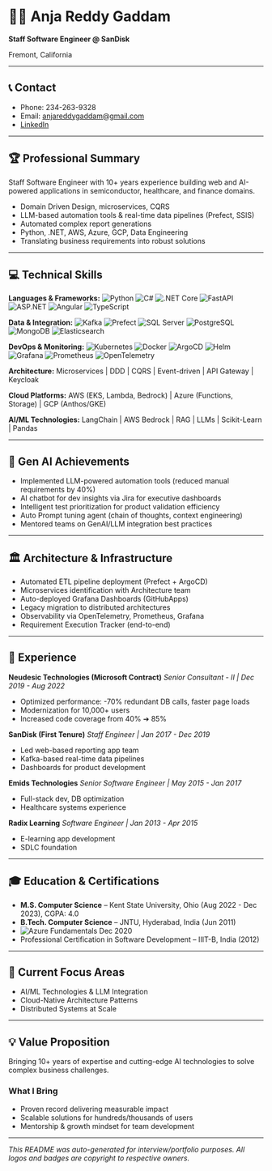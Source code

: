 # 🧑‍💻 Anja Reddy Gaddam

**Staff Software Engineer @ SanDisk**

Fremont, California

---

## 📞 Contact
- Phone: 234-263-9328
- Email: anjareddygaddam@gmail.com
- [LinkedIn](https://linkedin.com)

---

## 🏆 Professional Summary
Staff Software Engineer with 10+ years experience building web and AI-powered applications in semiconductor, healthcare, and finance domains.

- Domain Driven Design, microservices, CQRS
- LLM-based automation tools & real-time data pipelines (Prefect, SSIS)
- Automated complex report generations
- Python, .NET, AWS, Azure, GCP, Data Engineering
- Translating business requirements into robust solutions

---

## 💻 Technical Skills

**Languages & Frameworks:**
![Python](https://img.shields.io/badge/Python-3776AB?logo=python&logoColor=white) ![C#](https://img.shields.io/badge/C%23-239120?logo=c-sharp&logoColor=white) ![.NET Core](https://img.shields.io/badge/.NET-512BD4?logo=dotnet&logoColor=white) ![FastAPI](https://img.shields.io/badge/FastAPI-009688?logo=fastapi&logoColor=white) ![ASP.NET](https://img.shields.io/badge/ASP.NET-5C2D91?logo=dotnet&logoColor=white) ![Angular](https://img.shields.io/badge/Angular-DD0031?logo=angular&logoColor=white) ![TypeScript](https://img.shields.io/badge/TypeScript-3178C6?logo=typescript&logoColor=white)

**Data & Integration:**
![Kafka](https://img.shields.io/badge/Kafka-231F20?logo=apachekafka&logoColor=white) ![Prefect](https://img.shields.io/badge/Prefect-1A1A1A?logo=prefect&logoColor=white) ![SQL Server](https://img.shields.io/badge/SQL%20Server-CC2927?logo=microsoftsqlserver&logoColor=white) ![PostgreSQL](https://img.shields.io/badge/PostgreSQL-336791?logo=postgresql&logoColor=white) ![MongoDB](https://img.shields.io/badge/MongoDB-47A248?logo=mongodb&logoColor=white) ![Elasticsearch](https://img.shields.io/badge/Elasticsearch-005571?logo=elasticsearch&logoColor=white)

**DevOps & Monitoring:**
![Kubernetes](https://img.shields.io/badge/Kubernetes-326CE5?logo=kubernetes&logoColor=white) ![Docker](https://img.shields.io/badge/Docker-2496ED?logo=docker&logoColor=white) ![ArgoCD](https://img.shields.io/badge/ArgoCD-F25022?logo=argo&logoColor=white) ![Helm](https://img.shields.io/badge/Helm-0F1689?logo=helm&logoColor=white) ![Grafana](https://img.shields.io/badge/Grafana-F46800?logo=grafana&logoColor=white) ![Prometheus](https://img.shields.io/badge/Prometheus-E6522C?logo=prometheus&logoColor=white) ![OpenTelemetry](https://img.shields.io/badge/OpenTelemetry-4E61A6?logo=opentelemetry&logoColor=white)

**Architecture:**
Microservices | DDD | CQRS | Event-driven | API Gateway | Keycloak

**Cloud Platforms:**
AWS (EKS, Lambda, Bedrock) | Azure (Functions, Storage) | GCP (Anthos/GKE)

**AI/ML Technologies:**
LangChain | AWS Bedrock | RAG | LLMs | Scikit-Learn | Pandas

---

## 🤖 Gen AI Achievements
- Implemented LLM-powered automation tools (reduced manual requirements by 40%)
- AI chatbot for dev insights via Jira for executive dashboards
- Intelligent test prioritization for product validation efficiency
- Auto Prompt tuning agent (chain of thoughts, context engineering)
- Mentored teams on GenAI/LLM integration best practices

---

## 🏛️ Architecture & Infrastructure
- Automated ETL pipeline deployment (Prefect + ArgoCD)
- Microservices identification with Architecture team
- Auto-deployed Grafana Dashboards (GitHubApps)
- Legacy migration to distributed architectures
- Observability via OpenTelemetry, Prometheus, Grafana
- Requirement Execution Tracker (end-to-end)

---

## 💼 Experience

**Neudesic Technologies (Microsoft Contract)**
_Senior Consultant - II | Dec 2019 - Aug 2022_
- Optimized performance: -70% redundant DB calls, faster page loads
- Modernization for 10,000+ users
- Increased code coverage from 40% ➔ 85%

**SanDisk (First Tenure)**
_Staff Engineer | Jan 2017 - Dec 2019_
- Led web-based reporting app team
- Kafka-based real-time data pipelines
- Dashboards for product development

**Emids Technologies**
_Senior Software Engineer | May 2015 - Jan 2017_
- Full-stack dev, DB optimization
- Healthcare systems experience

**Radix Learning**
_Software Engineer | Jan 2013 - Apr 2015_
- E-learning app development
- SDLC foundation

---

## 🎓 Education & Certifications
- **M.S. Computer Science** – Kent State University, Ohio (Aug 2022 - Dec 2023), CGPA: 4.0
- **B.Tech. Computer Science** – JNTU, Hyderabad, India (Jun 2011)
- ![Azure Fundamentals](https://img.shields.io/badge/AZ--900-blue?logo=microsoftazure&logoColor=white) Dec 2020
- Professional Certification in Software Development – IIIT-B, India (2012)

---

## 🚀 Current Focus Areas
- AI/ML Technologies & LLM Integration
- Cloud-Native Architecture Patterns
- Distributed Systems at Scale

---

## 💡 Value Proposition
Bringing 10+ years of expertise and cutting-edge AI technologies to solve complex business challenges.

### What I Bring
- Proven record delivering measurable impact
- Scalable solutions for hundreds/thousands of users
- Mentorship & growth mindset for team development

---

_This README was auto-generated for interview/portfolio purposes. All logos and badges are copyright to respective owners._
